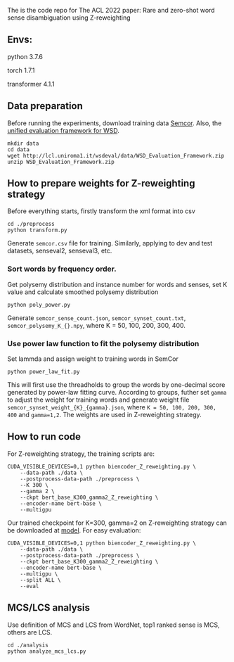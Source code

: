 
The is the code repo for The ACL 2022 paper: Rare and zero-shot word sense disambiguation using Z-reweighting

## Envs:
   python 3.7.6
   
   torch 1.7.1
   
   transformer 4.1.1
   

## Data preparation
   Before running the experiments, download training data [Semcor](http://lcl.uniroma1.it/wsdeval/training-data).
   Also, the [unified evaluation framework for WSD](http://lcl.uniroma1.it/wsdeval/).
   
   ```
   mkdir data
   cd data
   wget http://lcl.uniroma1.it/wsdeval/data/WSD_Evaluation_Framework.zip
   unzip WSD_Evaluation_Framework.zip
   ```

## How to prepare weights for Z-reweighting strategy
   Before everything starts, firstly transform the xml format into csv
   ```
   cd ./preprocess
   python transform.py
   ```
   Generate `semcor.csv` file for training. Similarly, applying to dev and test datasets, senseval2, senseval3, etc.

### Sort words by frequency order. 
   Get polysemy distribution and instance number for words and senses, set K value and calculate smoothed polysemy distribution
    
   ```
   python poly_power.py
   ``` 
   Generate `semcor_sense_count.json`,  `semcor_synset_count.txt`, `semcor_polysemy_K_{}.npy`, where K = 50, 100, 200, 300, 400.
    
### Use power law function to fit the polysemy distribution
   Set lammda and assign weight to training words in SemCor
    
   ```
   python power_law_fit.py
   ```
   This will first use the threadholds to group the words by one-decimal score generated by power-law fitting curve. According to groups, futher set `gamma` to adjust the weight for training words and generate weight file `semcor_synset_weight_{K}_{gamma}.json`, where `K = 50, 100, 200, 300, 400` and `gamma=1,2`. The weights are used in Z-reweighting strategy.
    
    
## How to run code
   For Z-reweighting strategy, the training scripts are:
   ```
   CUDA_VISIBLE_DEVICES=0,1 python biencoder_Z_reweighting.py \
       --data-path ./data \
       --postprocess-data-path ./preprocess \
       --K 300 \
       --gamma 2 \
       --ckpt bert_base_K300_gamma2_Z_reweighting \
       --encoder-name bert-base \
       --multigpu
   ```
   
   Our trained checkpoint for K=300, gamma=2 on Z-reweighting strategy can be downloaded at [model](https://drive.google.com/file/d/1ilQ4tjeWCwY8DPDljB3xkX4q3k_Kw8fo/view?usp=sharing). For easy evaluation:
   ```
   CUDA_VISIBLE_DEVICES=0,1 python biencoder_Z_reweighting.py \
       --data-path ./data \
       --postprocess-data-path ./preprocess \
       --ckpt bert_base_K300_gamma2_Z_reweighting \
       --encoder-name bert-base \
       --multigpu \
       --split ALL \
       --eval
   ```

## MCS/LCS analysis
   Use definition of MCS and LCS from WordNet, top1 ranked sense is MCS, others are LCS.
   ```
   cd ./analysis
   python analyze_mcs_lcs.py
   ```
